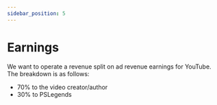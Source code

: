 ```yaml
---
sidebar_position: 5
---
```


# Earnings

We want to operate a revenue split on ad revenue earnings for YouTube. The breakdown is as follows:

- 70% to the video creator/author
- 30% to PSLegends